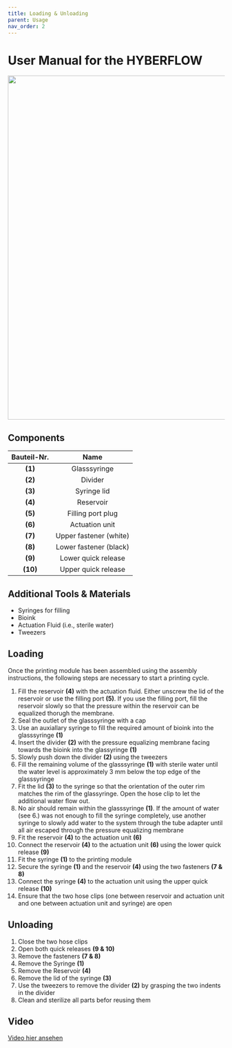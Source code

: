 ```yaml
---
title: Loading & Unloading
parent: Usage
nav_order: 2
---
```


# User Manual for the HYBERFLOW

<p align="center">
  <img src="../Abbildungen/Übersicht.svg" width=800>
</p>

## Components

| Bauteil-Nr. | Name |
| :----: | :----: |
| **(1)** | Glasssyringe |
| **(2)** | Divider |
| **(3)** | Syringe lid |
| **(4)** | Reservoir |
| **(5)** | Filling port plug |
| **(6)** | Actuation unit |
| **(7)** | Upper fastener (white) |
| **(8)** | Lower fastener (black) |
| **(9)** | Lower quick release |
| **(10)** | Upper quick release |

## Additional Tools & Materials

- Syringes for filling
- Bioink
- Actuation Fluid (i.e., sterile water)
- Tweezers 

## Loading 

Once the printing module has been assembled using the assembly instructions, the following steps are necessary to start a printing cycle.
<br>
1. Fill the reservoir **(4)** with the actuation fluid. Either unscrew the lid of the reservoir or use the filling port **(5)**. If you use the filling port, fill the reservoir slowly so that the pressure within the reservoir can be equalized thorugh the membrane.
2. Seal the outlet of the glasssyringe with a cap
3. Use an auxiallary syringe to fill the required amount of bioink into the glasssyringe **(1)**
4. Insert the divider **(2)** with the pressure equalizing membrane facing towards the bioink into the glassyringe **(1)**
5. Slowly push down the divider **(2)** using the tweezers
6. Fill the remaining volume of the glasssyringe **(1)** with sterile water until the water level is approximately 3 mm below the top edge of the glasssyringe
7. Fit the lid **(3)** to the syringe so that the orientation of the outer rim matches the rim of the glassyringe. Open the hose clip to let the additional water flow out.
8. No air should remain within the glasssyringe **(1)**. If the amount of water (see 6.) was not enough to fill the syringe completely, use another syringe to slowly add water to the system through the tube adapter until all air escaped through the pressure equalizing membrane
9. Fit the reservoir **(4)** to the actuation unit **(6)**
10. Connect the reservoir **(4)** to the actuation unit **(6)** using the lower quick release **(9)**
11. Fit the syringe **(1)** to the printing module
12. Secure the syringe **(1)** and the reservoir **(4)** using the two fasteners **(7 & 8)**
13. Connect the syringe **(4)** to the actuation unit using the upper quick release **(10)**
14. Ensure that the two hose clips (one between reservoir and actuation unit and one between actuation unit and syringe) are open

## Unloading

1. Close the two hose clips
2. Open both quick releases **(9 & 10)**
3. Remove the fasteners **(7 & 8)**
4. Remove the Syringe **(1)**
5. Remove the Reservoir **(4)**
6. Remove the lid of the syringe **(3)**
7. Use the tweezers to remove the divider **(2)** by grasping the two indents in the divider
8. Clean and sterilize all parts befor reusing them

## Video
[Video hier ansehen](https://github.com/LnBdd/hyberflow/blob/main/Abbildungen/Hydraulic_printing_module_mirrored.mp4)

